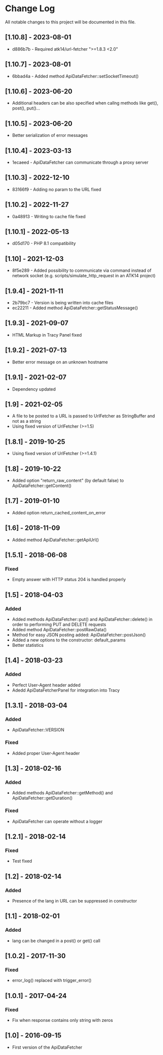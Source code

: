 Change Log
==========

All notable changes to this project will be documented in this file.

[1.10.8] - 2023-08-01
---------------------

* d886b7b - Required atk14/url-fetcher ">=1.8.3 <2.0"

[1.10.7] - 2023-08-01
---------------------

* 6bbad4a - Added method ApiDataFetcher::setSocketTimeout()

[1.10.6] - 2023-06-20
---------------------

* Additional headers can be also specified when callng methods like get(), post(), put()... 

[1.10.5] - 2023-06-20
---------------------

* Better serialization of error messages

[1.10.4] - 2023-03-13
---------------------

* 1ecaeed - ApiDataFetcher can communicate through a proxy server

[1.10.3] - 2022-12-10
---------------------

* 83166f9 - Adding no param to the URL fixed

[1.10.2] - 2022-11-27
---------------------

* 0a48913 - Writing to cache file fixed

[1.10.1] - 2022-05-13
---------------------

* d05d170 - PHP 8.1 compatibility


[1.10] - 2021-12-03
-------------------

* 8f5e289 - Added possibility to communicate via command instead of network socket (e.g. scripts/simulate_http_request in an ATK14 project)

[1.9.4] - 2021-11-11
--------------------

- 2b79bc7 - Version is being written into cache files
- ec22211 - Added method ApiDataFetcher::getStatusMessage()

[1.9.3] - 2021-09-07
--------------------

- HTML Markup in Tracy Panel fixed

[1.9.2] - 2021-07-13
--------------------

- Better error message on an unknown hostname

[1.9.1] - 2021-02-07
--------------------

- Dependency updated

[1.9] - 2021-02-05
------------------

- A file to be posted to a URL is passed to UrlFetcher as StringBuffer and not as a string
- Using fixed version of UrlFetcher (>=1.5)

[1.8.1] - 2019-10-25
--------------------

- Using fixed version of UrlFetcher (>=1.4.1)

[1.8] - 2019-10-22
------------------

- Added option "return_raw_content" (by default false) to ApiDataFetcher::getContent()

[1.7] - 2019-01-10
------------------

- Added option return_cached_content_on_error

[1.6] - 2018-11-09
------------------

- Added method ApiDataFetcher::getApiUrl()

[1.5.1] - 2018-06-08
--------------------

### Fixed
- Empty answer with HTTP status 204 is handled properly

[1.5] - 2018-04-03
------------------

### Added
- Added methods ApiDataFetcher::put() and ApiDataFetcher::delete() in order to performing PUT and DELETE requests
- Added method ApiDataFetcher::postRawData()
- Method for easy JSON posting added: ApiDataFetcher::postJson()
- Added a new options to the constructor: default_params
- Better statistics

[1.4] - 2018-03-23
------------------

### Added
- Perfect User-Agent header added
- Adedd ApiDataFetcherPanel for integration into Tracy

[1.3.1] - 2018-03-04
--------------------

### Added
- ApiDataFetcher::VERSION

### Fixed
- Added proper User-Agent header

[1.3] - 2018-02-16
------------------

### Added
- Added methods ApiDataFetcher::getMethod() and  ApiDataFetcher::getDuration()

### Fixed
- ApiDataFetcher can operate without a logger

[1.2.1] - 2018-02-14
--------------------

### Fixed
- Test fixed

[1.2] - 2018-02-14
------------------

### Added
- Presence of the lang in URL can be suppressed in constructor

[1.1] - 2018-02-01
------------------

### Added
- lang can be changed in a post() or get() call

[1.0.2] - 2017-11-30
--------------------

### Fixed
- error_log() replaced with trigger_error()

[1.0.1] - 2017-04-24
--------------------

### Fixed
- Fix when response contains only string with zeros

[1.0] - 2016-09-15
------------------

- First version of the ApiDataFetcher
